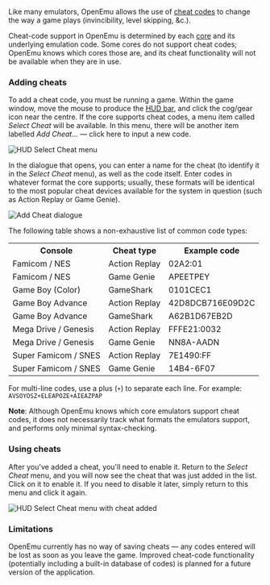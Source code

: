Like many emulators, OpenEmu allows the use of [cheat codes](http://en.wikipedia.org/wiki/Cheating_in_video_games) to change the way a game plays (invincibility, level skipping, &c.).

Cheat-code support in OpenEmu is determined by each [core](#) and its underlying emulation code. Some cores do not support cheat codes; OpenEmu knows which cores those are, and its cheat functionality will not be available when they are in use.

### Adding cheats

To add a cheat code, you must be running a game. Within the game window, move the mouse to produce the [HUD bar](#), and click the cog/gear icon near the centre. If the core supports cheat codes, a menu item called *Select Cheat* will be available. In this menu, there will be another item labelled *Add Cheat...* — click here to input a new code.

![HUD Select Cheat menu](https://raw.github.com/okdana/OpenEmu-documentation/master/assets/img/user%20guide/HUD%20-%20Select%20Cheat%20-%20Add%20Cheat%20%28no%20game%29.png)

In the dialogue that opens, you can enter a name for the cheat (to identify it in the *Select Cheat* menu), as well as the code itself. Enter codes in whatever format the core supports; usually, these formats will be identical to the most popular cheat devices available for the system in question (such as Action Replay or Game Genie).

![Add Cheat dialogue](https://raw.github.com/okdana/OpenEmu-documentation/master/assets/img/user%20guide/Add%20Cheat%20dialogue.png)

The following table shows a non-exhaustive list of common code types:

<table>

<tr>
<th>Console</th>
<th>Cheat type</th>
<th>Example code</th>
</tr>

<tr>
<td>Famicom / NES</td>
<td>Action Replay</td>
<td>02A2:01</td>
</tr>

<tr>
<td>Famicom / NES</td>
<td>Game Genie</td>
<td>APEETPEY</td>
</tr>

<tr>
<td>Game Boy (Color)</td>
<td>GameShark</td>
<td>0101CEC1</td>
</tr>

<tr>
<td>Game Boy Advance</td>
<td>Action Replay</td>
<td>42D8DCB716E09D2C</td>
</tr>

<tr>
<td>Game Boy Advance</td>
<td>GameShark</td>
<td>A62B1D67EB2D</td>
</tr>

<tr>
<td>Mega Drive / Genesis</td>
<td>Action Replay</td>
<td>FFFE21:0032</td>
</tr>

<tr>
<td>Mega Drive / Genesis</td>
<td>Game Genie</td>
<td>NN8A-AADN</td>
</tr>

<tr>
<td>Super Famicom / SNES</td>
<td>Action Replay</td>
<td>7E1490:FF</td>
</tr>

<tr>
<td>Super Famicom / SNES</td>
<td>Game Genie</td>
<td>14B4-6F07</td>
</tr>

</table>

For multi-line codes, use a plus (`+`) to separate each line. For example: `AVSOYOSZ+ELEAPOZE+AIEAZPAP`

**Note**: Although OpenEmu knows which core emulators support cheat codes, it does not necessarily track what formats the emulators support, and performs only minimal syntax-checking.

### Using cheats

After you've added a cheat, you'll need to enable it. Return to the *Select Cheat* menu, and you will now see the cheat that was just added in the list. Click on it to enable it. If you need to disable it later, simply return to this menu and click it again.

![HUD Select Cheat menu with cheat added](https://raw.github.com/okdana/OpenEmu-documentation/master/assets/img/user%20guide/HUD%20-%20Select%20Cheat%20-%2099%20lives%20%28no%20game%29.png)

### Limitations

OpenEmu currently has no way of saving cheats — any codes entered will be lost as soon as you leave the game. Improved cheat-code functionality (potentially including a built-in database of codes) is planned for a future version of the application.
